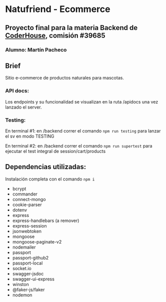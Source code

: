 # Natufriend - Ecommerce
 
## Proyecto final para la materia Backend de [CoderHouse](https://www.coderhouse.com), comisión #39685
 
### Alumno: Martín Pacheco
 
## Brief

Sitio e-commerce de productos naturales para mascotas.

### API docs:

Los endpoints y su funcionalidad se visualizan en la ruta /apidocs una vez lanzado el server.

### Testing:

En terminal #1: en /backend correr el comando `npm run testing` para lanzar el sv en modo TESTING

En terminal #2: en /backend correr el comando `npm run supertest` para ejecutar el test integral de session/cart/products
  
## Dependencias utilizadas:

Instalación completa con el comando `npm i`

- bcrypt
- commander
- connect-mongo
- cookie-parser
- dotenv
- express
- express-handlebars (a remover)
- express-session
- jsonwebtoken
- mongoose
- mongoose-paginate-v2
- nodemailer
- passport
- passport-github2
- passport-local
- socket.io
- swagger-jsdoc
- swagger-ui-express
- winston
- @faker-js/faker
- nodemon
